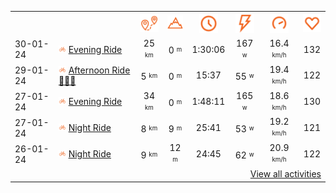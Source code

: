 <table>
    <tr>
        <th></th>
        <th></th>
        <th align="center"><img src="https://raw.githubusercontent.com/robiningelbrecht/strava-activities/master/public/distance.svg" width="30" alt="distance" title="distance"/></th>
        <th align="center"><img src="https://raw.githubusercontent.com/robiningelbrecht/strava-activities/master/public/elevation.svg" width="30" alt="elevation" title="elevation"/></th>
        <th align="center"><img src="https://raw.githubusercontent.com/robiningelbrecht/strava-activities/master/public/time.svg" width="30" alt="time" title="time"/></th>
        <th align="center"><img src="https://raw.githubusercontent.com/robiningelbrecht/strava-activities/master/public/average-watt.svg" width="30" alt="average watts" title="average watts"/></th>
        <th align="center"><img src="https://raw.githubusercontent.com/robiningelbrecht/strava-activities/master/public/average-speed.svg" width="30" alt="average speed" title="average speed"/></th>
        <th align="center"><img src="https://raw.githubusercontent.com/robiningelbrecht/strava-activities/master/public/heart-rate.svg" width="30" alt="average heart rate" title="average heart rate"/></th>
    </tr>
            <tr>
            <td>30-01-24</td>
            <td>
                <img src="https://raw.githubusercontent.com/robiningelbrecht/strava-activities/master/public/activity-ride.svg" width="12" alt="Evening Ride" title="Evening Ride"/>
<a href="https://www.strava.com/activities/10663308859" title="Kcal: 1025 | Gear: None ">Evening Ride</a>
            </td>
            <td align="center">25 <sup><sub>km</sub></sup></td>
            <td align="center">0 <sup><sub>m</sub></sup></td>
            <td align="center">1:30:06</td>
            <td align="center">167 <sup><sub>w</sub></sup></td>
            <td align="center">16.4 <sup><sub>km/h</sub></sup></td>
            <td align="center">132</td>
        </tr>
            <tr>
            <td>29-01-24</td>
            <td>
                <img src="https://raw.githubusercontent.com/robiningelbrecht/strava-activities/master/public/activity-ride.svg" width="12" alt="Afternoon Ride 👶👶🐔" title="Afternoon Ride 👶👶🐔"/>
<a href="https://www.strava.com/activities/10654539361" title="Kcal: 113 | Gear: None ">Afternoon Ride 👶👶🐔</a>
            </td>
            <td align="center">5 <sup><sub>km</sub></sup></td>
            <td align="center">0 <sup><sub>m</sub></sup></td>
            <td align="center">15:37</td>
            <td align="center">55 <sup><sub>w</sub></sup></td>
            <td align="center">19.4 <sup><sub>km/h</sub></sup></td>
            <td align="center">122</td>
        </tr>
            <tr>
            <td>27-01-24</td>
            <td>
                <img src="https://raw.githubusercontent.com/robiningelbrecht/strava-activities/master/public/activity-ride.svg" width="12" alt="Evening Ride" title="Evening Ride"/>
<a href="https://www.strava.com/activities/10642696863" title="Kcal: 1217 | Gear: None ">Evening Ride</a>
            </td>
            <td align="center">34 <sup><sub>km</sub></sup></td>
            <td align="center">0 <sup><sub>m</sub></sup></td>
            <td align="center">1:48:11</td>
            <td align="center">165 <sup><sub>w</sub></sup></td>
            <td align="center">18.6 <sup><sub>km/h</sub></sup></td>
            <td align="center">130</td>
        </tr>
            <tr>
            <td>27-01-24</td>
            <td>
                <img src="https://raw.githubusercontent.com/robiningelbrecht/strava-activities/master/public/activity-ride.svg" width="12" alt="Night Ride" title="Night Ride"/>
<a href="https://www.strava.com/activities/10635998895" title="Kcal: 194 | Gear: None ">Night Ride</a>
            </td>
            <td align="center">8 <sup><sub>km</sub></sup></td>
            <td align="center">9 <sup><sub>m</sub></sup></td>
            <td align="center">25:41</td>
            <td align="center">53 <sup><sub>w</sub></sup></td>
            <td align="center">19.2 <sup><sub>km/h</sub></sup></td>
            <td align="center">121</td>
        </tr>
            <tr>
            <td>26-01-24</td>
            <td>
                <img src="https://raw.githubusercontent.com/robiningelbrecht/strava-activities/master/public/activity-ride.svg" width="12" alt="Night Ride" title="Night Ride"/>
<a href="https://www.strava.com/activities/10635998190" title="Kcal: 187 | Gear: None ">Night Ride</a>
            </td>
            <td align="center">9 <sup><sub>km</sub></sup></td>
            <td align="center">12 <sup><sub>m</sub></sup></td>
            <td align="center">24:45</td>
            <td align="center">62 <sup><sub>w</sub></sup></td>
            <td align="center">20.9 <sup><sub>km/h</sub></sup></td>
            <td align="center">122</td>
        </tr>
                <tr>
            <td colspan="8" align="right"><a href="https://github.com/robiningelbrecht/strava-activities#activities">View all activities</a></td>
        </tr>
    </table>
